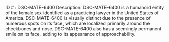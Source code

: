 ID # : DSC-MATE-6400
Description: DSC-MATE-6400 is a humanoid entity of the female sex identified as a practicing lawyer in the United States of America. DSC-MATE-6400 is visually distinct due to the presence of numerous spots on its face, which are localized primarily around the cheekbones and nose. DSC-MATE-6400 also has a seemingly permanent smile on its face, adding to its appearance of approachability.